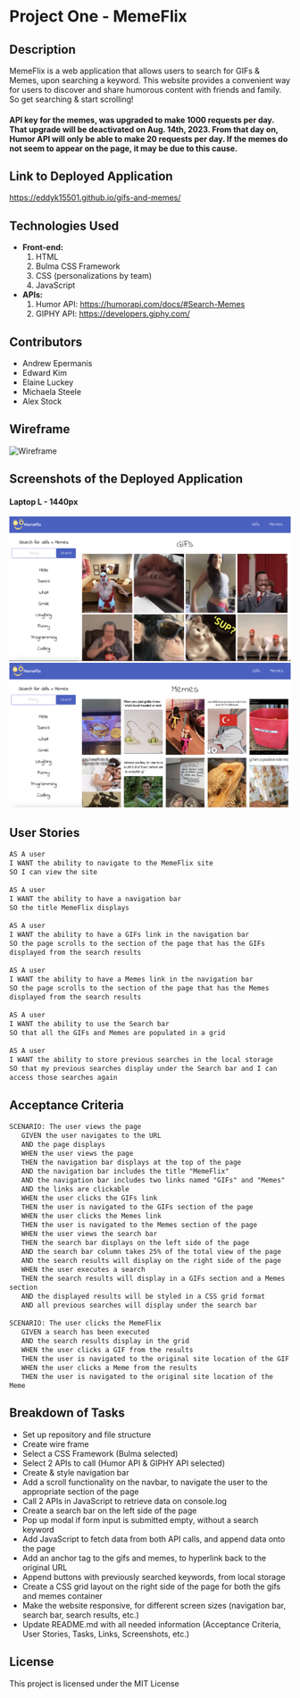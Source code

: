 # Project One - MemeFlix

## Description

MemeFlix is a web application that allows users to search for GIFs & Memes, upon searching a keyword. This website provides a convenient way for users to discover and share humorous content with friends and family. So get searching & start scrolling!

#### API key for the memes, was upgraded to make 1000 requests per day. That upgrade will be deactivated on Aug. 14th, 2023. From that day on, Humor API will only be able to make 20 requests per day. If the memes do not seem to appear on the page, it may be due to this cause.

## Link to Deployed Application

https://eddyk15501.github.io/gifs-and-memes/


## Technologies Used

- **Front-end:**
  1. HTML
  2. Bulma CSS Framework
  3. CSS (personalizations by team)
  4. JavaScript
- **APIs:**
  1. Humor API: https://humorapi.com/docs/#Search-Memes
  2. GIPHY API: https://developers.giphy.com/

## Contributors

- Andrew Epermanis
- Edward Kim
- Elaine Luckey
- Michaela Steele
- Alex Stock

## Wireframe

![Wireframe](https://github.com/eddyK15501/gifs-and-memes/assets/134161776/5bb81da9-355d-4738-b98e-2f7c88119d57)

## Screenshots of the Deployed Application

#### Laptop L - 1440px
![alt text](./assets/images/screenshots/Screenshot%202023-07-23%20at%203.29.23%20PM.png)
![alt text](./assets/images/screenshots/Screenshot%202023-07-23%20at%203.29.35%20PM.png)

## User Stories

```
AS A user
I WANT the ability to navigate to the MemeFlix site
SO I can view the site

AS A user
I WANT the ability to have a navigation bar
SO the title MemeFlix displays

AS A user
I WANT the ability to have a GIFs link in the navigation bar
SO the page scrolls to the section of the page that has the GIFs displayed from the search results

AS A user
I WANT the ability to have a Memes link in the navigation bar
SO the page scrolls to the section of the page that has the Memes displayed from the search results

AS A user
I WANT the ability to use the Search bar
SO that all the GIFs and Memes are populated in a grid

AS A user
I WANT the ability to store previous searches in the local storage
SO that my previous searches display under the Search bar and I can access those searches again
```

## Acceptance Criteria

```
SCENARIO: The user views the page
   GIVEN the user navigates to the URL
   AND the page displays
   WHEN the user views the page
   THEN the navigation bar displays at the top of the page
   AND the navigation bar includes the title "MemeFlix"
   AND the navigation bar includes two links named "GIFs" and "Memes"
   AND the links are clickable
   WHEN the user clicks the GIFs link
   THEN the user is navigated to the GIFs section of the page
   WHEN the user clicks the Memes link
   THEN the user is navigated to the Memes section of the page
   WHEN the user views the search bar
   THEN the search bar displays on the left side of the page
   AND the search bar column takes 25% of the total view of the page
   AND the search results will display on the right side of the page
   WHEN the user executes a search
   THEN the search results will display in a GIFs section and a Memes section
   AND the displayed results will be styled in a CSS grid format
   AND all previous searches will display under the search bar

SCENARIO: The user clicks the MemeFlix
   GIVEN a search has been executed
   AND the search results display in the grid
   WHEN the user clicks a GIF from the results
   THEN the user is navigated to the original site location of the GIF
   WHEN the user clicks a Meme from the results
   THEN the user is navigated to the original site location of the Meme
```

## Breakdown of Tasks

- Set up repository and file structure
- Create wire frame
- Select a CSS Framework (Bulma selected)
- Select 2 APIs to call (Humor API & GIPHY API selected)
- Create & style navigation bar
- Add a scroll functionality on the navbar, to navigate the user to the appropriate section of the page
- Call 2 APIs in JavaScript to retrieve data on console.log
- Create a search bar on the left side of the page
- Pop up modal if form input is submitted empty, without a search keyword
- Add JavaScript to fetch data from both API calls, and append data onto the page
- Add an anchor tag to the gifs and memes, to hyperlink back to the original URL
- Append buttons with previously searched keywords, from local storage
- Create a CSS grid layout on the right side of the page for both the gifs and memes container
- Make the website responsive, for different screen sizes (navigation bar, search bar, search results, etc.)
- Update README.md with all needed information (Acceptance Criteria, User Stories, Tasks, Links, Screenshots, etc.)

## License

This project is licensed under the MIT License
